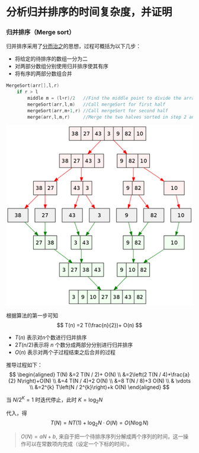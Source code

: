 # 分析归并排序的时间复杂度，并证明

###  归并排序（Merge sort）
归并排序采用了[分而治之]()的思想，过程可概括为以下几步：
- 将给定的待排序的数组一分为二
- 对两部分数组分别使用归并排序使其有序
- 将有序的两部分数组合并

```c
MergeSort(arr[],l,r)
    if r > l
        middle m = (l+r)/2   //Find the middle point to divide the array into two halves
        mergeSort(arr,l,m)   //Call mergeSort for first half
        mergeSort(arr,m+1,r) //Call mergeSort for second half
        merge(arr,l,m,r)     //Merge the two halves sorted in step 2 and 3
```

<img src=".\fig\mergeSort.png" style="zoom: 67%;" />


根据算法的第一步可知
$$
T(n) =2 T(\frac{n}{2})+ O(n)
$$
- $T(n)$ 表示对$n$个数进行归并排序
- $2 T( n/2 )$表示将 $n$ 个数分成两部分分别进行归并排序 
- $O(n)$ 表示对两个子过程结束之后合并的过程

推导过程如下：
$$
\begin{aligned}
T(N) &=2 T(N / 2)+ O(N) \\
    &=2\left(2 T(N / 4)+\frac{a}{2} N\right)+O(N) \\
    &=4 T(N / 4)+2 O(N) \\
    &=8 T(N / 8)+3 O(N) \\
    & \vdots \\
    &=2^{k} T\left(N / 2^{k}\right)+k O(N)
    \end{aligned}
$$

当 $N/2^{K}=1$ 时迭代停止，此时 $K=\log_{2}N$

代入，得
$$
T(N) = NT(1)+\log_2N\cdot{}O(N)  = O(N\log{N})
$$


> $O(N) = aN+b$, 来自于把一个待排序序列分解成两个序列的时间，这一操作可以在常数项内完成（设定一个下标的时间）。